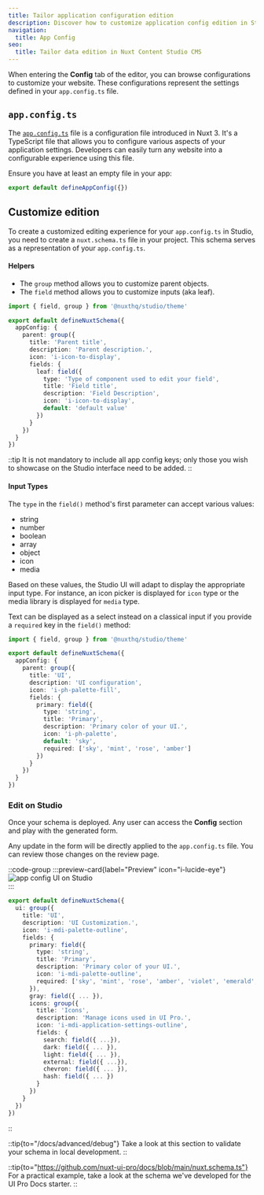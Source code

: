 ```yaml
---
title: Tailor application configuration edition 
description: Discover how to customize application config edition in Studio by providing schema. Ensure a smooth and structured content management experience.
navigation:
  title: App Config
seo:
  title: Tailor data edition in Nuxt Content Studio CMS
---
```


When entering the **Config** tab of the editor, you can browse configurations to customize your website. These configurations represent the settings defined in your `app.config.ts` file.

## `app.config.ts`

The [`app.config.ts`](https://nuxt.com/docs/guide/directory-structure/app-config) file is a configuration file introduced in Nuxt 3. It's a TypeScript file that allows you to configure various aspects of your application settings. Developers can easily turn any website into a configurable experience using this file.

Ensure you have at least an empty file in your app:

```ts [app.config.ts]
export default defineAppConfig({})
```

## Customize edition

To create a customized editing experience for your `app.config.ts` in Studio, you need to create a `nuxt.schema.ts` file in your project. This schema serves as a representation of your `app.config.ts`.

#### Helpers

- The `group` method allows you to customize parent objects.
- The `field` method allows you to customize inputs (aka leaf).

```ts [nuxt.schema.ts]
import { field, group } from '@nuxthq/studio/theme'

export default defineNuxtSchema({
  appConfig: {
    parent: group({
      title: 'Parent title',
      description: 'Parent description.',
      icon: 'i-icon-to-display',
      fields: {
        leaf: field({
          type: 'Type of component used to edit your field',
          title: 'Field title',
          description: 'Field Description',
          icon: 'i-icon-to-display',
          default: 'default value'
        })
      }
    })
  }
})
```

::tip
It is not mandatory to include all app config keys; only those you wish to showcase on the Studio interface need to be added.
::

#### Input Types

The `type` in the `field()` method's first parameter can accept various values:

- string
- number
- boolean
- array
- object
- icon
- media

Based on these values, the Studio UI will adapt to display the appropriate input type. For instance, an icon picker is displayed for `icon` type or the media library is displayed for `media` type.

Text can be displayed as a select instead on a classical input if you provide a `required` key in the `field()` method:

```ts [nuxt.schema.ts]
import { field, group } from '@nuxthq/studio/theme'

export default defineNuxtSchema({
  appConfig: {
    parent: group({
      title: 'UI',
      description: 'UI configuration',
      icon: 'i-ph-palette-fill',
      fields: {
        primary: field({
          type: 'string',
          title: 'Primary',
          description: 'Primary color of your UI.',
          icon: 'i-ph-palette',
          default: 'sky',
          required: ['sky', 'mint', 'rose', 'amber']
        })
      }
    })
  }
})
```



### Edit on Studio

Once your schema is deployed. Any user can access the **Config** section and play with the generated form.

Any update in the form will be directly applied to the `app.config.ts` file. You can review those changes on the review page.

::code-group
:::preview-card{label="Preview" icon="i-lucide-eye"}
![app config UI on Studio](/docs/studio/home-data-studio-dark.webp)  
:::

```ts [nuxt.schema.ts]
export default defineNuxtSchema({
  ui: group({
    title: 'UI',
    description: 'UI Customization.',
    icon: 'i-mdi-palette-outline',
    fields: {
      primary: field({
        type: 'string',
        title: 'Primary',
        description: 'Primary color of your UI.',
        icon: 'i-mdi-palette-outline',
        required: ['sky', 'mint', 'rose', 'amber', 'violet', 'emerald', 'fuchsia', '...']
      }),
      gray: field({ ... }),
      icons: group({
        title: 'Icons',
        description: 'Manage icons used in UI Pro.',
        icon: 'i-mdi-application-settings-outline',
        fields: {
          search: field({ ...}),
          dark: field({ ... }),
          light: field({ ... }),
          external: field({ ...}),
          chevron: field({ ... }),
          hash: field({ ... })
        }
      })
    }
  })
})
```
::

::tip{to="/docs/advanced/debug"}
Take a look at this section to validate your schema in local development.
::

::tip{to="https://github.com/nuxt-ui-pro/docs/blob/main/nuxt.schema.ts"}
For a practical example, take a look at the schema we've developed for the UI Pro Docs starter.
::




